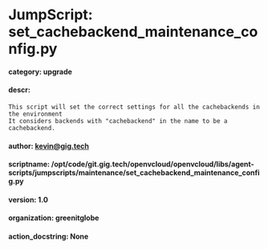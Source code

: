 
# JumpScript: set_cachebackend_maintenance_config.py
        
#### category: upgrade
#### descr: 
```
This script will set the correct settings for all the cachebackends in the environment
It considers backends with "cachebackend" in the name to be a cachebackend.

```
#### author: kevin@gig.tech
#### scriptname: /opt/code/git.gig.tech/openvcloud/openvcloud/libs/agent-scripts/jumpscripts/maintenance/set_cachebackend_maintenance_config.py
#### version: 1.0
#### organization: greenitglobe
#### action_docstring: None